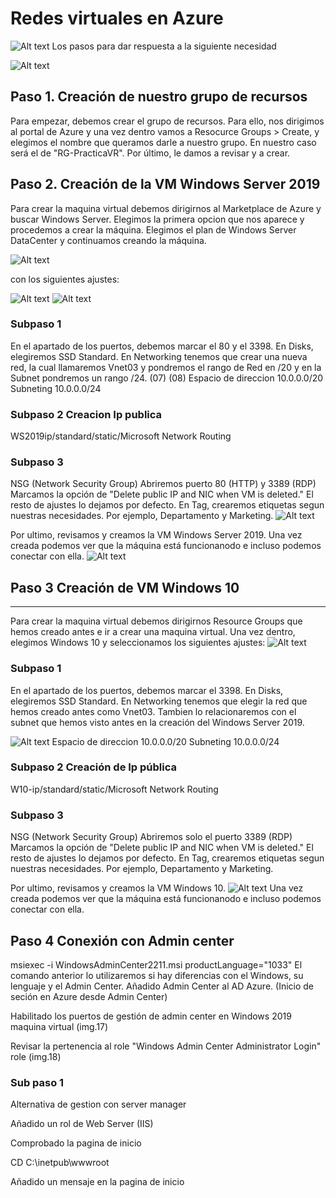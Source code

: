 # Redes virtuales en Azure

![Alt text](./00.PNG)
Los pasos para dar respuesta a la siguiente necesidad

![Alt text](./01.PNG)


## Paso 1. Creación de nuestro grupo de recursos

Para empezar, debemos crear el grupo de recursos. Para ello, nos dirigimos al portal de Azure y una vez dentro vamos a Resocurce Groups > Create, y elegimos el nombre que queramos darle a nuestro grupo. En nuestro caso será el de "RG-PracticaVR". Por último, le damos a revisar y a crear.

## Paso 2. Creación de la VM Windows Server 2019

Para crear la maquina virtual debemos dirigirnos al Marketplace de Azure y buscar Windows Server. Elegimos la primera opcion que nos aparece y procedemos a crear la máquina. Elegimos el plan de Windows Server DataCenter y continuamos creando la máquina.

![Alt text](./04.PNG)

 con los siguientes ajustes:

![Alt text](./05.PNG)
![Alt text](./06.PNG)

### Subpaso 1

En el apartado de los puertos, debemos marcar el 80 y el 3398. En Disks, elegiremos SSD Standard. En Networking tenemos que crear una nueva red, la cual llamaremos Vnet03 y pondremos el rango de Red en /20 y en la Subnet pondremos un rango /24.
(07) 
(08)
Espacio de direccion 10.0.0.0/20
Subneting 10.0.0.0/24

### Subpaso 2 Creacion Ip publica

WS2019ip/standard/static/Microsoft Network Routing

### Subpaso 3
NSG (Network Security Group)
Abriremos puerto 80 (HTTP) y 3389 (RDP)
Marcamos la opción de "Delete public IP and NIC when VM is deleted."
El resto de ajustes lo dejamos por defecto.
En Tag, crearemos etiquetas segun nuestras necesidades. Por ejemplo, Departamento y Marketing.
![Alt text](./09.PNG)

Por ultimo, revisamos y creamos la VM Windows Server 2019. Una vez creada podemos ver que la máquina está funcionanodo e incluso podemos conectar con ella.
![Alt text](./10.PNG)

## Paso 3 Creación de VM Windows 10

_____________________________


Para crear la maquina virtual debemos dirigirnos Resource Groups que hemos creado antes e ir a crear una maquina virtual. Una vez dentro, elegimos Windows 10 y seleccionamos los siguientes ajustes:
![Alt text](./11.PNG)





### Subpaso 1

En el apartado de los puertos, debemos marcar el 3398. En Disks, elegiremos SSD Standard. En Networking tenemos que elegir la red que hemos creado antes como Vnet03. Tambien lo relacionaremos con el subnet que hemos visto antes en la creación del Windows Server 2019.

![Alt text](./12.PNG)
Espacio de direccion 10.0.0.0/20
Subneting 10.0.0.0/24

### Subpaso 2 Creación de Ip pública

W10-ip/standard/static/Microsoft Network Routing

### Subpaso 3
NSG (Network Security Group)
Abriremos solo el puerto 3389 (RDP)
Marcamos la opción de "Delete public IP and NIC when VM is deleted."
El resto de ajustes lo dejamos por defecto.
En Tag, crearemos etiquetas segun nuestras necesidades. Por ejemplo, Departamento y Marketing.


Por ultimo, revisamos y creamos la VM Windows 10.
![Alt text](./13.PNG)
Una vez creada podemos ver que la máquina está funcionanodo e incluso podemos conectar con ella.


## Paso 4 Conexión con Admin center

msiexec -i WindowsAdminCenter2211.msi productLanguage="1033"
El comando anterior lo utilizaremos si hay diferencias con el Windows, su lenguaje y el Admin Center.
Añadido Admin Center al AD Azure. (Inicio de seción en Azure desde Admin Center)

Habilitado los puertos de gestión de admin center en Windows 2019 maquina virtual (img.17)

Revisar la pertenencia al role "Windows Admin Center Administrator Login" role (img.18)

### Sub paso 1
Alternativa de gestion con server manager

Añadido un rol de Web Server (IIS)

Comprobado la pagina de inicio

CD C:\inetpub\wwwroot

Añadido un mensaje en la pagina de inicio


